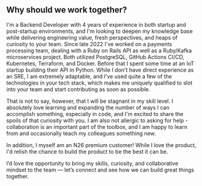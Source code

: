 ## Why should we work together?

I'm a Backend Developer with 4 years of experience in both startup and post-startup environments, and I'm looking to deepen my knowledge base while delivering engineering value, fresh perspectives, and heaps of curiosity to your team. Since late 2022 I've worked on a payments processing team, dealing with a Ruby on Rails API as well as a Ruby/Kafka microservices project. Both utilized PostgreSQL, GitHub Actions CI/CD, Kubernetes, Terraform, and Docker. Before that I spent some time at an IoT startup building their API in Python. While I don't have direct experience as an SRE, I am extremely adaptable, and I've used quite a few of the technologies in your tech stack, which makes me uniquely qualified to slot into your team and start contributing as soon as possible.

That is not to say, however, that I will be stagnant in my skill level. I absolutely love learning and expanding the number of ways I can accomplish something, especially in code, and I'm excited to share the spoils of that curiosity with you. I am also not allergic to asking for help - collaboration is an important part of the toolbox, and I am happy to learn from and occasionally teach my colleagues something new.

In addition, I myself am an N26 premium customer! While I love the product, I'd relish the chance to build the product to be the best it can be.

I’d love the opportunity to bring my skills, curiosity, and collaborative mindset to the team — let’s connect and see how we can build great things together.
